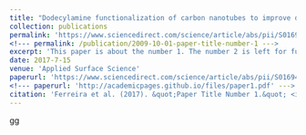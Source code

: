 ```yaml
---
title: "Dodecylamine functionalization of carbon nanotubes to improve dispersion, thermal and mechanical properties of polyethylene based nanocomposites"
collection: publications
permalink: 'https://www.sciencedirect.com/science/article/abs/pii/S0169433217307584' 
<!--- permalink: /publication/2009-10-01-paper-title-number-1 --->
excerpt: 'This paper is about the number 1. The number 2 is left for future work.'
date: 2017-7-15
venue: 'Applied Surface Science'
paperurl: 'https://www.sciencedirect.com/science/article/abs/pii/S0169433217307584' 
<!--- paperurl: 'http://academicpages.github.io/files/paper1.pdf' --->
citation: 'Ferreira et al. (2017). &quot;Paper Title Number 1.&quot; <i>Journal 1</i>. 1(1).'
---
```

gg
